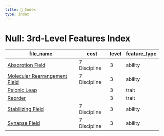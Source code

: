 ```yaml
---
title: 📑 Index
type: index
---
```


# Null: 3rd-Level Features Index

| file_name                                                             | cost         | level | feature_type |
| --------------------------------------------------------------------- | ------------ | ----- | ------------ |
| [Absorption Field](../Absorption%20Field)                             | 7 Discipline | 3     | ability      |
| [Molecular Rearrangement Field](../Molecular%20Rearrangement%20Field) | 7 Discipline | 3     | ability      |
| [Psionic Leap](../Psionic%20Leap)                                     |              | 3     | trait        |
| [Reorder](../Reorder)                                                 |              | 3     | trait        |
| [Stabilizing Field](../Stabilizing%20Field)                           | 7 Discipline | 3     | ability      |
| [Synapse Field](../Synapse%20Field)                                   | 7 Discipline | 3     | ability      |
